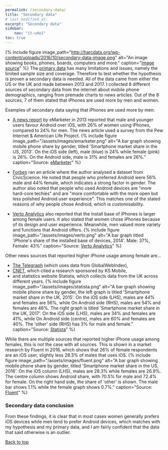 ```yaml
---
permalink: /secondary-data/
title: "Secondary data"
# last_modified_at:
excerpt: "Secondary data"
sidebar:
    nav: "it-u4o1"
toc: true
---
```

{% include figure image_path="http://harcdata.org/wp-content/uploads/2016/10/secondary-data-image.png" alt="An image showing books, phones, boards, computers and more." caption="[Image source](http://harcdata.org/secondary-data/)" %}
The [primary data](/mobile-phones-and-gender/primary-data/) has many limitations and issues, namely the limited sample size and coverage. Therefore to test whether the hypothesis is proven a secondary data is needed. All of the data came from either the US or the UK and made between 2013 and 2017. I collected 8 different sources of secondary data from the internet about mobile phone demographics, ranging from premade charts to news articles. Out of the 8 sources, 7 of them stated that iPhones are used more by men and women.

Examples of secondary data saying that iPhones are used more by men:
* [A news report](https://www.emarketer.com/Article/US-Smartphone-OS-Race-Still-Close-Men-Younger-Users-Favor-Android/1009961) by eMarketer in 2013 reported that male and younger users favour Android over iOS, with 26% of women using iPhones, compared to 24% for men. The news article used a survey from the Pew Internet & American Life Project.
{% include figure image_path="/assets/images/emarketer.png" alt="A bar graph showing mobile phone share by gender, titled 'Smartphone market share in the US, 2013'. On the iOS side (left), male (blue) is 24% while female (pink) is 26%. On the Android side, male is 31% and females are 26%." caption="Source: [eMarketer](https://www.emarketer.com/Article/US-Smartphone-OS-Race-Still-Close-Men-Younger-Users-Favor-Android/1009961)" %}

* [Forbes](https://www.forbes.com/sites/toddhixon/2014/04/10/what-kind-of-person-prefers-an-iphone/#32f0b97bd1b0) ran an article where the author analysed a dataset from CivicScience. He noted that people who preferred Android were 56% male and 44% female, which indicates a strong factor in gender. The author also noted that people who used Android devices are "more hard-core techies" and are "more comfortable with the more open but less polished Android user experience". This matches one of the stated reasons of why people chose Android, which is customisability.

* [Verto Analytics](https://www.vertoanalytics.com/apple-iphone-ownership-driven-female-high-income-users/) also reported that the install base of iPhones is larger among female users. It also stated that women chose iPhones because of its design and user experience. Meanwhile, men valued more variety and functions that Android offers.
{% include figure image_path="/assets/images/verto.png" alt="A bar graph titled 'iPhone's share of the installed base of devices, 2014'. Male: 37%, Female: 43%" caption="Source: [Verto Analytics](https://www.vertoanalytics.com/apple-iphone-ownership-driven-female-high-income-users/)" %}

Other news sources that reported higher iPhone usage among female are...
* [The Telegraph](https://www.telegraph.co.uk/technology/apple/iphone/11335574/Women-more-likely-to-own-an-iPhone-than-men.html) (which uses data from  GlobalWebIndex),
* [CNET](https://www.cnet.com/news/women-prefer-apple-gentlemen-prefer-samsung), which cited a research sponsored by KS Mobile,
* and statistics website Statista, which collects data from the UK across different years.
{% include figure image_path="/assets/images/statista.png" alt="A bar graph showing mobile phone share by gender, the left graph is titled 'Smartphone market share in the UK, 2015'. On the iOS side (LHS), males are 44% and females are 56%, while On Android side (RHS), males are 54% and females are 46%. The right graph is titled 'Smartphone market share in the UK, 2017'. On the iOS side (LHS), males are 34% and females are 41%, while On Android side (centre), males are 60% and females are 40%. The 'other' side (RHS) has 3% for male and female." caption="Source: [Statista](https://www.statista.com/statistics/513995/smartphone-user-gender-distribution-by-os/)" %}

While there are multiple sources that reported higher iPhone usage among females, this is not the case with all sources. This is shown in a market research by Fluent in 2016, which shows that 26% of female respondents are an iOS user, slightly less 28.3% of males that uses iOS.
{% include figure image_path="/assets/images/fluent.png" alt="A bar graph showing mobile phone share by gender, titled 'Smartphone market share in the US, 2016'. On the iOS column (LHS), males are 28.3% while females are 26.9%. The centre column shows Android share, with 70.5% for male and 72.4% for female. On the right hand side, the share of 'other' is shown. The male bar shows 1.1% while the female graph shows 0.7%." caption="Source: [Fluent](http://www.fluentco.com/wp-content/uploads/2016/01/Fluent2_DevicesandDemographics_2016.pdf)" %}

### Secondary data conclusion
From these findings, it is clear that in most cases women generally prefers iOS devices while men tend to prefer Android devices, which matches with my hypothesis and my primary data, and I am fairly confident that the data that said otherwise is an outlier.

[Back to top](#top)